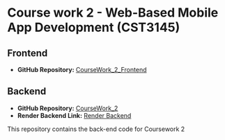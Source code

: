 # Course work 2 - Web-Based Mobile App Development (CST3145)

## Frontend
- **GitHub Repository:** [CourseWork_2_Frontend](https://github.com/HassanKhanKhan/CourseWork_2_Frontend)

## Backend
- **GitHub Repository:** [CourseWork_2](https://github.com/deveshdaswani1/CW2-backend.git)
- **Render Backend Link:** [Render Backend](https://cw2-backend-brs7.onrender.com)

This repository contains the back-end code for Coursework 2 
